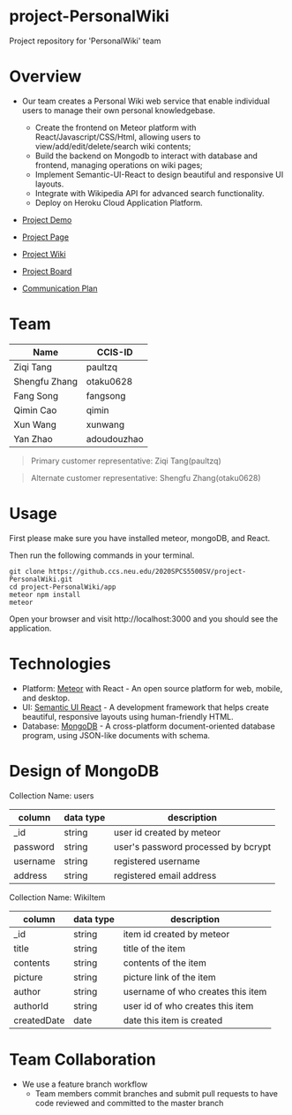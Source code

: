 # project-PersonalWiki
Project repository for 'PersonalWiki' team

# Overview

* Our team creates a Personal Wiki web service that enable individual users to manage their own personal knowledgebase. 
     * Create the frontend on Meteor platform with React/Javascript/CSS/Html, allowing users to view/add/edit/delete/search wiki contents;
     * Build the backend on Mongodb to interact with database and frontend, managing operations on wiki pages;
     * Implement Semantic-UI-React to design beautiful and responsive UI layouts.
     * Integrate with Wikipedia API for advanced search functionality.
     * Deploy on Heroku Cloud Application Platform.


* [Project Demo](https://mywiki5500.herokuapp.com/app)
* [Project Page](https://pages.github.ccs.neu.edu/2020SPCS5500SV/project-PersonalWiki/)
* [Project Wiki](https://github.ccs.neu.edu/2020SPCS5500SV/project-PersonalWiki/wiki)
* [Project Board](https://github.ccs.neu.edu/2020SPCS5500SV/project-PersonalWiki/projects/1)
* [Communication Plan](https://github.ccs.neu.edu/2020SPCS5500SV/project-PersonalWiki/blob/master/docs/Communications%20Plan.pdf)


# Team


|Name|CCIS-ID|
|------|-------|
|Ziqi Tang|paultzq|
|Shengfu Zhang|otaku0628|
|Fang Song|fangsong|
|Qimin Cao|qimin|
|Xun Wang|xunwang|
|Yan Zhao|adoudouzhao|

>Primary customer representative: Ziqi Tang(paultzq)

>Alternate customer representative: Shengfu Zhang(otaku0628)

# Usage

First please make sure you have installed meteor, mongoDB, and React.

Then run the following commands in your terminal.

```
git clone https://github.ccs.neu.edu/2020SPCS5500SV/project-PersonalWiki.git
cd project-PersonalWiki/app
meteor npm install
meteor
```
Open your browser and visit http://localhost:3000 and you should see the application.

# Technologies

- Platform: [Meteor](https://www.meteor.com/) with React - An open source platform for 
web, mobile, and desktop.
- UI: [Semantic UI React](https://react.semantic-ui.com/) - A development framework that helps create beautiful, responsive layouts using human-friendly HTML.
- Database: [MongoDB](https://www.mongodb.com/) - A cross-platform document-oriented database program, using JSON-like documents with schema.

# Design of MongoDB


Collection Name: users


| column | data type| description |
|-------|-----|------|
| _id | string | user id created by meteor |
| password | string | user's password processed by bcrypt |
| username | string | registered username |
| address | string | registered email address |


Collection Name: WikiItem


| column | data type| description |
|-------|-----|------|
| _id | string | item id created by meteor |
| title | string | title of the item |
| contents | string | contents of the item |
| picture | string | picture link of the item |
| author | string | username of who creates this item |
| authorId | string | user id of who creates this item |
| createdDate | date | date this item is created |


# Team Collaboration
* We use a feature branch workflow
     * Team members commit branches and submit pull requests to have code reviewed and committed to the master branch
